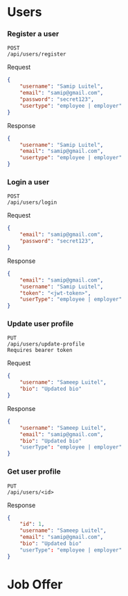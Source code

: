 # Users

### Register a user
```
POST
/api/users/register
```
Request
```json
{
    "username": "Samip Luitel",
    "email": "samip@gmail.com",
    "password": "secret123",
    "usertype": "employee | employer"
}
```
Response
```json
{
    "username": "Samip Luitel",
    "email": "samip@gmail.com",
    "usertype": "employee | employer"
}
```

### Login a user
```
POST
/api/users/login
```
Request
```json
{
    "email": "samip@gmail.com",
    "password": "secret123",
}
```
Response
```json
{
    "email": "samip@gmail.com",
    "username": "Samip Luitel",
    "token": "<jwt-token>",
    "userType": "employee | employer"
}
```

### Update user profile
```
PUT
/api/users/update-profile
Requires bearer token
```
Request
```json
{
    "username": "Sameep Luitel",
    "bio": "Updated bio"
}
```
Response
```json
{
    "username": "Sameep Luitel",
    "email": "samip@gmail.com",
    "bio": "Updated bio"
    "userType": "employee | employer"
}
```

### Get user profile
```
PUT
/api/users/<id>
```
Response
```json
{
    "id": 1,
    "username": "Sameep Luitel",
    "email": "samip@gmail.com",
    "bio": "Updated bio"
    "userType": "employee | employer"
}
```

# Job Offer
